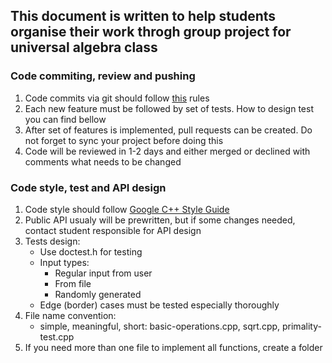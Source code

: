 ## This document is written to help students organise their work throgh group project for universal algebra class

### Code commiting, review and pushing
1) Code commits via git should follow [this](https://waitng-for-zhereb-respond.com/) rules
2) Each new feature must be followed by set of tests. How to design test you can find bellow
3) After set of features is implemented, pull requests can be created. 
Do not forget to sync your project before doing this 
4) Code will be reviewed in 1-2 days and either merged or declined with comments what needs to be changed

### Code style, test and API design 
1. Code style should follow  [Google C++ Style Guide](https://google.github.io/styleguide/cppguide.html)
2. Public API usualy will be prewritten, but if some changes needed, contact student responsible for API design 
3. Tests design:
    * Use doctest.h for testing 
    * Input types:
        - Regular input from user
        - From file 
        - Randomly generated
    * Edge (border) cases must be tested especially thoroughly
4. File name convention: 
    * simple, meaningful, short: basic-operations.cpp, sqrt.cpp, primality-test.cpp
5. If you need more than one file to implement all functions, create a folder
 

